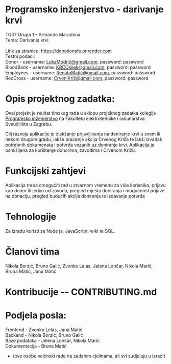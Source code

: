 # Programsko inženjerstvo - darivanje krvi
TG07 Grupa 1 - Armando Maradona <br>
Tema: Darivanje krvi <br><br>
Link za stranicu: https://donationsfe.onrender.com<br>
Testni podaci:  <br>
Donor - username: LukaModrić@gmail.com, password: password<br>
BloodBank - username: KBCOsijek@gmail.com, password: password<br>
Employees - username: RenatoMatić@gmail.com, password: password<br>
RedCross - username: CrveniKriž@gmail.com, password: password<br>

# Opis projektnog zadatka:
Ovaj projekt je reultat timskog rada u sklopu projeknog zadatka kolegija [Programsko inženjerstvo](https://www.fer.unizg.hr/predmet/proinz) na Fakultetu elektrotehnike i računarstva Sveučilišta u Zagrebu.

Cilj razvoja aplikacije je olakšanje prijavljivanja na doniranje krvi u svom ili nekom drugom gradu,
lakše praćenje akcija Crvenog Križa te lakši izvadak potrebnih dokumenata i potvrda vezanih uz doniranje krvi.
Aplikacija je osmišljena za korištenje donorima, zavodima i Crvenom Križu. <br>

# Funkcijski zahtjevi
Aplikacija treba omogućiti rad u stvarnom vremenu za više korisnika, prijavu kao donor ili jedan od zavoda, pregled mjesta doniranja i mogućnost prijave na donaciju, pregled budućih akcija doniranja te izdavanje potvrda 

# Tehnologije
Za izradu koristi se Node js, JavaScript, wiki te SQL. <br>

# Članovi tima
Nikola Borzić,
Bruno Galić,
Zvonko Lelas,
Jelena Lončar,
Nikola Marić,
Bruna Matić,
Jana Matić

# Kontribucije -- CONTRIBUTING.md 

# Podjela posla:
Frontend - Zvonko Lelas, Jana Matić <br>
Backend - Nikola Borzić, Bruno Galić <br>
Baze podataka - Jelena Lončar, Nikola Marić <br>
Dokumentacija - Bruna Matić <br>

- (ove osobe većinski rade na zadanim cjelinama, ali svi sudjeluju u izradi)
